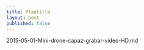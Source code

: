 ```yaml
---
title: Plantilla
layout: post
published: false
---
```

2015-05-01-Mini-drone-capaz-grabar-video-HD.md
